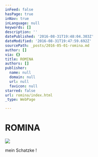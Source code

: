 ```yaml
---
inFeed: false
hasPage: true
inNav: true
inLanguage: null
keywords: []
description: ''
datePublished: '2016-08-31T19:48:04.303Z'
dateModified: '2016-08-31T19:47:59.692Z'
sourcePath: _posts/2016-05-01-romina.md
author: []
via: {}
title: ROMINA
authors: []
publisher:
  name: null
  domain: null
  url: null
  favicon: null
starred: false
url: romina/index.html
_type: WebPage

---
```

# ROMINA
![](https://the-grid-user-content.s3-us-west-2.amazonaws.com/7eb0f190-c031-4323-be03-3d301827ce8e.jpg)

mein Schatzke !
